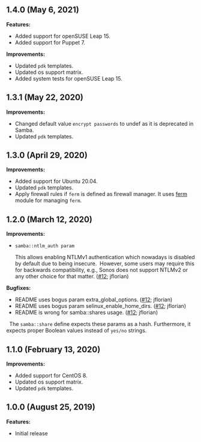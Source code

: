 ## 1.4.0 (May 6, 2021)

**Features:**

- Added support for openSUSE Leap 15.
- Added support for Puppet 7.

**Improvements:**

- Updated `pdk` templates.
- Updated os support matrix.
- Added system tests for openSUSE Leap 15.

## 1.3.1 (May 22, 2020)

**Improvements:**

- Changed default value `encrypt passwords` to undef as it is deprecated in Samba.
- Updated `pdk` templates.

## 1.3.0 (April 29, 2020)

**Improvements:**

- Added support for Ubuntu 20.04.
- Updated `pdk` templates.
- Apply firewall rules if `ferm` is defined as firewall manager. It uses [ferm](https://forge.puppet.com/puppet/ferm) module for managing `ferm`.

## 1.2.0 (March 12, 2020)

**Improvements:**

- `samba::ntlm_auth param`

  This allows enabling NTLMv1 authentication which nowadays is
  disabled by default due to being insecure.  However, some users may
  require this for backwards compatibility, e.g., Sonos does not
  support NTLMv2 or any other choice for that matter.
  ([#12](https://github.com/rehanone/puppet-samba/pull/12); jflorian)

**Bugfixes:**

- README uses bogus param extra_global_options. ([#12](https://github.com/rehanone/puppet-samba/pull/12); jflorian)
- README uses bogus param selinux_enable_home_dirs. ([#12](https://github.com/rehanone/puppet-samba/pull/12); jflorian)
- README is wrong for samba::shares usage. ([#12](https://github.com/rehanone/puppet-samba/pull/12); jflorian)

  The `samba::share` define expects these params as a hash. Furthermore,
  it expects proper Boolean values instead of `yes/no` strings.

## 1.1.0 (February 13, 2020)

**Improvements:**

- Added support for CentOS 8.
- Updated os support matrix.
- Updated `pdk` templates.

## 1.0.0 (August 25, 2019)

**Features:**

  - Initial release

